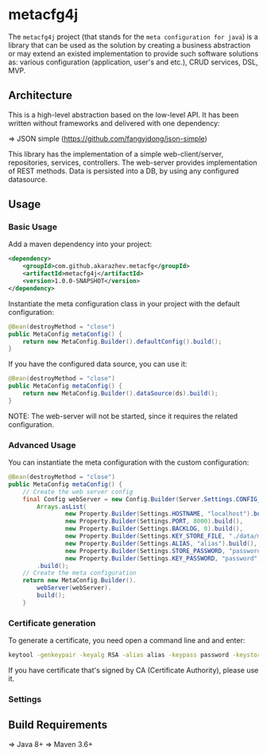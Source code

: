 # metacfg4j

The `metacfg4j` project (that stands for the `meta configuration for java`) is a library that can be used as the solution by creating a business abstraction or 
may extend an existed implementation to provide such software solutions as: various configuration (application, user's and etc.), CRUD services, DSL, MVP.

## Architecture

This is a high-level abstraction based on the low-level API. It has been written without frameworks and delivered with one dependency:

 &#8658; JSON simple (https://github.com/fangyidong/json-simple)<br/>

This library has the implementation of a simple web-client/server, repositories, services, controllers. The web-server provides implementation of REST methods.
Data is persisted into a DB, by using any configured datasource.
  
## Usage

### Basic Usage

Add a maven dependency into your project:
```xml
<dependency>
    <groupId>com.github.akarazhev.metacfg</groupId>
    <artifactId>metacfg4j</artifactId>
    <version>1.0.0-SNAPSHOT</version>
</dependency>
```
Instantiate the meta configuration class in your project with the default configuration:
```java
@Bean(destroyMethod = "close")
public MetaConfig metaConfig() {
    return new MetaConfig.Builder().defaultConfig().build();
}
```
If you have the configured data source, you can use it:
```java
@Bean(destroyMethod = "close")
public MetaConfig metaConfig() {
    return new MetaConfig.Builder().dataSource(ds).build();
}
```
NOTE: The web-server will not be started, since it requires the related configuration.

### Advanced Usage

You can instantiate the meta configuration with the custom configuration:
```java
@Bean(destroyMethod = "close")
public MetaConfig metaConfig() {
    // Create the web server config
    final Config webServer = new Config.Builder(Server.Settings.CONFIG_NAME,
        Arrays.asList(
                new Property.Builder(Settings.HOSTNAME, "localhost").build(),
                new Property.Builder(Settings.PORT, 8000).build(),
                new Property.Builder(Settings.BACKLOG, 0).build(),
                new Property.Builder(Settings.KEY_STORE_FILE, "./data/metacfg4j.keystore").build(),
                new Property.Builder(Settings.ALIAS, "alias").build(),
                new Property.Builder(Settings.STORE_PASSWORD, "password").build(),
                new Property.Builder(Settings.KEY_PASSWORD, "password").build()))
        .build();
    // Create the meta configuration
    return new MetaConfig.Builder().
        webServer(webServer).
        build();
    }
```

### Certificate generation

To generate a certificate, you need open a command line and and enter:
```bash
keytool -genkeypair -keyalg RSA -alias alias -keypass password -keystore metacfg4j.keystore -storepass password
```
If you have certificate that's signed by CA (Certificate Authority), please use it.

### Settings

## Build Requirements

 &#8658; Java 8+
 &#8658; Maven 3.6+